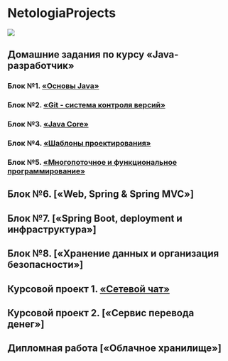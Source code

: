 # NetologiaProjects
![](main_netology_logo.png)

## Домашние задания по курсу «Java-разработчик»

### Блок №1. [«Основы Java»](/Java_Basis)

### Блок №2. [«Git - система контроля версий»](03_Git)

### Блок №3. [«Java Core»](/JavaCore/)

### Блок №4. [«Шаблоны проектирования»](04_template)

### Блок №5. [«Многопоточное и функциональное программирование»](/05_multithreading_and_functional)

## Блок №6. [«Web, Spring & Spring MVC»]

## Блок №7. [«Spring Boot, deployment и инфраструктура»]

## Блок №8. [«Хранение данных и организация безопасности»]

## Курсовой проект 1. [«Сетевой чат»](/networkchat)

## Курсовой проект 2. [«Сервис перевода денег»]

## Дипломная работа [«Облачное хранилище»]
